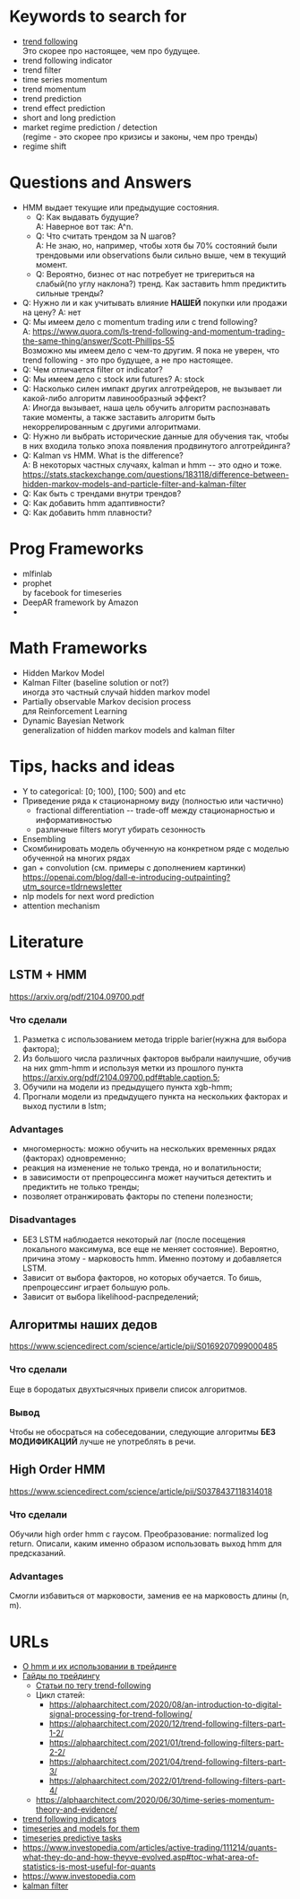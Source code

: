# Keywords to search for

- [trend following](https://en.wikipedia.org/wiki/Trend_following>)  
  Это скорее про настоящее, чем про будущее.
- trend following indicator
- trend filter
- time series momentum
- trend momentum
- trend prediction
- trend effect prediction
- short and long prediction
- market regime prediction / detection  
  (regime - это скорее про кризисы и законы, чем про тренды)
- regime shift

# Questions and Answers

- HMM выдает текущие или предыдущие состояния. 
  - Q: Как выдавать будущие?  
    A: Наверное вот так: A^n.
  - Q: Что считать трендом за N шагов?  
    A: Не знаю, но, например, чтобы хотя бы 70% состояний были трендовыми или observations были сильно выше, чем в текущий момент.
  - Q: Вероятно, бизнес от нас потребует не тригериться на слабый(по углу наклона?) тренд. Как заставить hmm предиктить сильные тренды?
- Q: Нужно ли и как учитывать влияние **НАШЕЙ** покупки или продажи на цену?
  A: нет
- Q: Мы имеем дело с momentum trading или c trend following?  
  A: <https://www.quora.com/Is-trend-following-and-momentum-trading-the-same-thing/answer/Scott-Phillips-55>  
     Возможно мы имеем дело с чем-то другим. Я пока не уверен, что trend following - это про будущее, а не про настоящее.
- Q: Чем отличается filter от indicator?
- Q: Мы имеем дело с stock или futures?
  A: stock
- Q: Насколько силен импакт других алготрейдеров, не вызывает ли какой-либо алгоритм лавинообразный эффект?  
  A: Иногда вызывает, наша цель обучить алгоритм распознавать такие моменты, а также заставить алгоритм быть некоррелированным с другими алгоритмами.   
- Q: Нужно ли выбрать исторические данные для обучения так, чтобы в них входила только эпоха появления продвинутого алготрейдинга?
- Q: Kalman vs HMM. What is the difference?  
  A: В некоторых частных случаях, kalman и hmm -- это одно и тоже.  
     <https://stats.stackexchange.com/questions/183118/difference-between-hidden-markov-models-and-particle-filter-and-kalman-filter>
- Q: Как быть с трендами внутри трендов?
- Q: Как добавить hmm адаптивности?
- Q: Как добавить hmm плавности?

# Prog Frameworks

- mlfinlab
- prophet  
  by facebook for timeseries
- DeepAR
  framework by Amazon
- 

# Math Frameworks

- Hidden Markov Model
- Kalman Filter (baseline solution or not?)  
  иногда это частный случай hidden markov model
- Partially observable Markov decision process  
  для Reinforcement Learning
- Dynamic Bayesian Network  
  generalization of hidden markov models and kalman filter

# Tips, hacks and ideas

- Y to categorical: [0; 100), [100; 500) and etc
- Приведение ряда к стационарному виду (полностью или частично)
    - fractional differentiation -- trade-off между стационарностью и информативностью
    - различные filters могут убирать сезонность
- Ensembling
- Скомбинировать модель обученную на конкретном ряде с моделью обученной на многих рядах
- gan + convolution (см. примеры с дополнением картинки)  
  <https://openai.com/blog/dall-e-introducing-outpainting?utm_source=tldrnewsletter>
- nlp models for next word prediction
- attention mechanism

# Literature

## LSTM + HMM

<https://arxiv.org/pdf/2104.09700.pdf>

### Что сделали

1. Разметка с использованием метода tripple barier(нужна для выбора фактора);
2. Из большого числа различных факторов выбрали наилучшие,
   обучив на них gmm-hmm и используя метки из прошлого пункта <https://arxiv.org/pdf/2104.09700.pdf#table.caption.5>;
3. Обучили на модели из предыдущего пункта xgb-hmm;
4. Прогнали модели из предыдущего пункта на нескольких факторах и выход пустили в lstm;

### Advantages

- многомерность: можно обучить на нескольких временных рядах (факторах) одновременно;
- реакция на изменение не только тренда, но и волатильности;
- в зависимости от препроцессинга может научиться детектить и предиктить не только тренды;
- позволяет отранжировать факторы по степени полезности;

### Disadvantages

- БЕЗ LSTM наблюдается некоторый лаг (после посещения локального максимума, все еще не меняет состояние). Вероятно, причина этому - марковость hmm. Именно поэтому и добавляется LSTM.
- Зависит от выбора факторов, но которых обучается. То бишь, препроцессинг играет большую роль.
- Зависит от выбора likelihood-распределений;

## Алгоритмы наших дедов

<https://www.sciencedirect.com/science/article/pii/S0169207099000485>

### Что сделали

Еще в бородатых двухтысячных привели список алгоритмов.

### Вывод

Чтобы не обосраться на собеседовании, следующие алгоритмы **БЕЗ МОДИФИКАЦИЙ** лучше не употреблять в речи. 

## High Order HMM

<https://www.sciencedirect.com/science/article/pii/S0378437118314018>

### Что сделали
Обучили high order hmm c гаусом. Преобразование: normalized log return. Описали, каким именно образом использовать выход hmm для предсказаний.

### Advantages
Смогли избавиться от марковости, заменив ее на марковость длины (n, m).


# URLs

- [О hmm и их использовании в трейдинге](https://www.quantstart.com/articles/hidden-markov-models-an-introduction/)
- [Гайды по трейдингу](https://alphaarchitect.com)
  - [Статьи по тегу trend-following](https://alphaarchitect.com/category/architect-academic-insights/trend-following/)
  - Цикл статей:
    - <https://alphaarchitect.com/2020/08/an-introduction-to-digital-signal-processing-for-trend-following/>
    - <https://alphaarchitect.com/2020/12/trend-following-filters-part-1-2/>
    - <https://alphaarchitect.com/2021/01/trend-following-filters-part-2-2/>
    - <https://alphaarchitect.com/2021/04/trend-following-filters-part-3/>
    - <https://alphaarchitect.com/2022/01/trend-following-filters-part-4/>
  - <https://alphaarchitect.com/2020/06/30/time-series-momentum-theory-and-evidence/>
- [trend following indicators](https://finance.yahoo.com/news/complete-guide-trend-following-indicators-100425674.html)
- [timeseries and models for them](https://neptune.ai/blog/select-model-for-time-series-prediction-task)
- [timeseries predictive tasks](https://towardsdatascience.com/6-time-series-predictive-tasks-you-should-know-about-b899fb83b6bf)
- <https://www.investopedia.com/articles/active-trading/111214/quants-what-they-do-and-how-theyve-evolved.asp#toc-what-area-of-statistics-is-most-useful-for-quants>
- <https://www.investopedia.com> 
- [kalman filter](https://bookdown.org/rdpeng/timeseriesbook/general-kalman-filter.html)